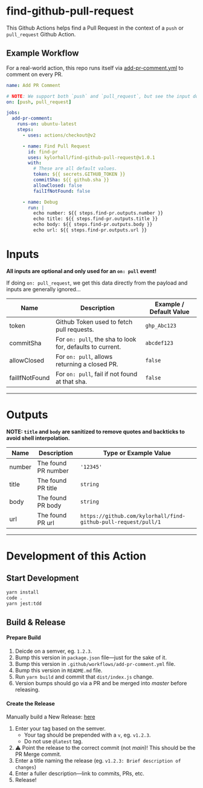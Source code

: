 # find-github-pull-request

This Github Actions helps find a Pull Request in the context of a `push` or `pull_request` Github Action.

## Example Workflow

For a real-world action, this repo runs itself via [add-pr-comment.yml](https://github.com/kylorhall/find-github-pull-request/blob/main/.github/workflows/add-pr-comment.yml) to comment on every PR.

```yaml
name: Add PR Comment

# NOTE: We support both `push` and `pull_request`, but see the input documentation as they are different.
on: [push, pull_request]

jobs:
  add-pr-comment:
    runs-on: ubuntu-latest
    steps:
      - uses: actions/checkout@v2

      - name: Find Pull Request
        id: find-pr
        uses: kylorhall/find-github-pull-request@v1.0.1
        with:
          # These are all default values.
          token: ${{ secrets.GITHUB_TOKEN }}
          commitSha: ${{ github.sha }}
          allowClosed: false
          failIfNotFound: false

      - name: Debug
        run: |
          echo number: ${{ steps.find-pr.outputs.number }}
          echo title: ${{ steps.find-pr.outputs.title }}
          echo body: ${{ steps.find-pr.outputs.body }}
          echo url: ${{ steps.find-pr.outputs.url }}
```

# Inputs

**All inputs are optional and only used for an `on: pull` event!**

If doing `on: pull_request`, we get this data directly from the payload and inputs are generally ignored…

| Name           | Description                                               | Example / Default Value |
| -------------- | --------------------------------------------------------- | ----------------------- |
| token          | Github Token used to fetch pull requests.                 | `ghp_Abc123`            |
| commitSha      | For `on: pull`, the sha to look for, defaults to current. | `abcdef123`             |
| allowClosed    | For `on: pull`, allows returning a closed PR.             | `false`                 |
| failIfNotFound | For `on: pull`, fail if not found at that sha.            | `false`                 |

---

# Outputs

**NOTE: `title` and `body` are sanitized to remove quotes and backticks to avoid shell interpolation.**

| Name   | Description         | Type or Example Value                                          |
| ------ | ------------------- | -------------------------------------------------------------- |
| number | The found PR number | `'12345'`                                                      |
| title  | The found PR title  | `string`                                                       |
| body   | The found PR body   | `string`                                                       |
| url    | The found PR url    | `https://github.com/kylorhall/find-github-pull-request/pull/1` |

---

# Development of this Action

## Start Development

```bash
yarn install
code .
yarn jest:tdd
```

## Build & Release

#### Prepare Build

1. Deicde on a semver, eg. `1.2.3`.
2. Bump this version in `package.json` file—just for the sake of it.
3. Bump this version in `.github/workflows/add-pr-comment.yml` file.
4. Bump this version in `README.md` file.
5. Run `yarn build` and commit that `dist/index.js` change.
6. Version bumps should go via a PR and be merged into _master_ before releasing.

#### Create the Release

Manually build a New Release: [here](https://github.com/kylorhall/find-github-pull-request/releases/new)

1. Enter your tag based on the semver.
   - Your tag should be prepended with a `v`, eg. `v1.2.3`.
   - Do not use `@latest` tag.
2. :warning: Point the release to the correct commit (not _main_)! This should be the PR Merge commit.
3. Enter a title naming the release (eg. `v1.2.3: Brief description of changes`)
4. Enter a fuller description—link to commits, PRs, etc.
5. Release!
